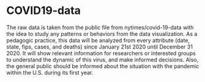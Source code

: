 # COVID19-data
The raw data is taken from the public file from nytimes/covid-19-data with the idea to study any patterns or behaviors from the data visualization.
As a pedagogic practice, this data will be analyzed from every attribute (date, state, fips, cases, and deaths) since January 21st 2020 until December 31 2020.
It will show relevant information for researchers or interested groups to understand the dynamic of this virus, and make informed decisions.
Also, the general public should be informed about the situation with the pandemic within the U.S. during its first year.
